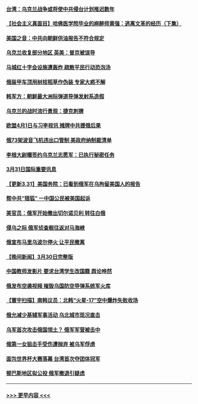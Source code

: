 #### [台湾：乌克兰战争或将使中共侵台计划推迟数年](../pages/prog202/a103388653.md?t=04010754) 
#### [【社会主义真面目】哈佛医学院毕业的麻醉师黄强：逃离文革的经历（下集）](../pages/prog202/a103388624.md?t=04010754) 
#### [美国之音：中共向朝鲜供油报告不符合规定](../pages/prog202/a103388614.md?t=04010754) 
#### [乌克兰收复部分地区 英美：普京被误导](../pages/prog202/a103388621.md?t=04010754) 
#### [马城红十字会设施遭轰炸 疏散平民行动恐泡汤](../pages/prog202/a103388596.md?t=04010754) 
#### [俄装甲车顶用树枝稻草作伪装 专家大惑不解](../pages/prog202/a103388329.md?t=04010754) 
#### [韩军方：朝鲜最大洲际弹道导弹发射系造假](../pages/prog202/a103388319.md?t=04010754) 
#### [乌克兰的战时流行景观：捷克刺猬](../pages/prog202/a103388302.md?t=04010754) 
#### [欧盟4月1日与习李视讯 摊牌中共援俄后果](../pages/prog202/a103388227.md?t=04010754) 
#### [俄73架波音飞机违出口管制 美政府纳制裁清单](../pages/prog202/a103388253.md?t=04010754) 
#### [李根大尉曝签约乌克兰志愿军：已执行秘密任务](../pages/prog202/a103388247.md?t=04010754) 
#### [3月31日国际重要讯息](../pages/prog202/a103388213.md?t=04010754) 
#### [【更新3.31】美国务院：已看到俄军在乌拘留美国人的报告](../pages/prog202/a103388200.md?t=04010754) 
#### [帮中共“猎狐” 一中国公民被美国起诉](../pages/prog202/a103388185.md?t=04010754) 
#### [美官员：俄军开始撤出切尔诺贝利 转往白俄](../pages/prog202/a103388175.md?t=04010754) 
#### [侵乌之际 俄军侦查舰往返对马海峡](../pages/prog202/a103388133.md?t=04010754) 
#### [俄宣布马里乌波尔停火 让平民撤离](../pages/prog202/a103388095.md?t=04010754) 
#### [【晚间新闻】3月30日完整版](../pages/prog202/a103387997.md?t=04010754) 
#### [中国教师发影片 要求台湾学生改国籍 舆论哗然](../pages/prog202/a103388017.md?t=04010754) 
#### [俄发布空袭视频 摧毁乌国防空导弹系统军火库](../pages/prog202/a103388012.md?t=04010754) 
#### [【寰宇扫描】南韩议员：北韩“火星-17”空中爆炸失败收场](../pages/prog202/a103388020.md?t=04010754) 
#### [俄允减少基辅军事活动 乌北城市现况直击](../pages/prog202/a103388024.md?t=04010754) 
#### [乌军首次攻击俄国领土？ 俄军军营被击中](../pages/prog202/a103387907.md?t=04010754) 
#### [俄第一女狙击手受伤遭抛弃 被乌军俘虏](../pages/prog202/a103387910.md?t=04010754) 
#### [面包世界杯大赛落幕 台湾首次夺团体冠军](../pages/prog202/a103387826.md?t=04010754) 
#### [顿巴斯地区拟公投 俄军撤退引疑虑](../pages/prog202/a103387721.md?t=04010754) 

----
#### [ >>> 更早内容 <<< ](../indexes/prog202-earlier.md)

